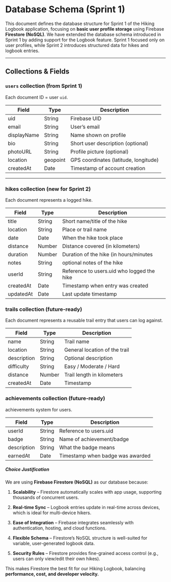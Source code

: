 # Database Schema (Sprint 1)

This document defines the database structure for Sprint 1 of the Hiking Logbook application, focusing on **basic user profile storage** using Firebase **Firestore (NoSQL)**. We have extended the database schema introduced in Sprint 1 by adding support for the Logbook feature. Sprint 1 focused only on user profiles, while Sprint 2 introduces structured data for hikes and logbook entries.

---

## Collections & Fields

### `users` collection (from Sprint 1)

Each document ID = user `uid`.

| Field       | Type     | Description                           |
| ----------- | -------- | ------------------------------------- |
| uid         | String   | Firebase UID                          |
| email       | String   | User’s email                          |
| displayName | String   | Name shown on profile                 |
| bio         | String   | Short user description (optional)     |
| photoURL    | String   | Profile picture (optional)            |
| location    | geopoint | GPS coordinates (latitude, longitude) |
| createdAt   | Date     | Timestamp of account creation         |

---
### hikes collection (new for Sprint 2)

Each document represents a logged hike.

| Field       | Type     | Description                           |
| ----------- | -------- | ------------------------------------- |
| title       | String   | Short name/title of the hike          |
| location    | String   | Place or trail name                   |
| date        | Date     | When the hike took place              |
| distance    | Number   | Distance covered (in kilometers)      |
| duration    | Number   | Duration of the hike (in hours/minutes|
| notes       | String   | optional notes of the hike            |
| userId      | String   | Reference to users.uid who logged the hike|
| createdAt   | Date     | Timestamp when entry was created      |
| updatedAt   | Date     | Last update timestamp                 |

### trails collection (future-ready)

Each document represents a reusable trail entry that users can log against.

| Field       | Type     | Description                           |
| ----------- | -------- | ------------------------------------- |
| name        | String   | Trail name                            |
| location    | String   | General location of the trail         |
| description | String   | Optional description                  |
| difficulty  | String   | Easy / Moderate / Hard                |
| distance    | Number   | Trail length in kilometers            |
| createdAt   | Date     | Timestamp                             |

### achievements collection (future-ready)

achievements system for users.

| Field       | Type     | Description                           |
| ----------- | -------- | ------------------------------------- |
| userId      | String   | Reference to users.uid                |
| badge       | String   | Name of achievement/badge             |
| description | String   | What the badge means                  |
| earnedAt    | Date     | Timestamp when badge was awarded      |

##### Choice Justification
We are using **Firebase Firestore (NoSQL)** as our database because:

1. **Scalability** – Firestore automatically scales with app usage, supporting thousands of concurrent users.

2. **Real-time Sync** – Logbook entries update in real-time across devices, which is ideal for multi-device hikers.

3. **Ease of Integration** – Firebase integrates seamlessly with authentication, hosting, and cloud functions.

4. **Flexible Schema** – Firestore’s NoSQL structure is well-suited for variable, user-generated logbook data.

5. **Security Rules** – Firestore provides fine-grained access control (e.g., users can only view/edit their own hikes).

This makes Firestore the best fit for our Hiking Logbook, balancing **performance, cost, and developer velocity.**



